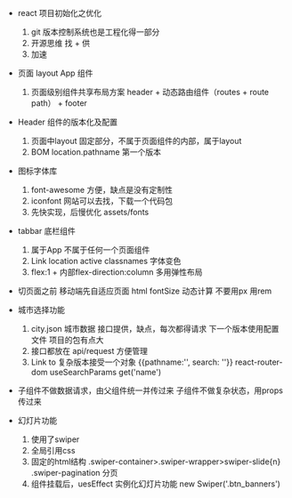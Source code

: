 - react 项目初始化之优化
    1. git 版本控制系统也是工程化得一部分
    2. 开源思维  找 + 供
    3. 加速

- 页面 layout
    App 组件
    1. 页面级别组件共享布局方案
        header + 动态路由组件（routes + route path） + footer

- Header 组件的版本化及配置
    1. 页面中layout 固定部分，不属于页面组件的内部，属于layout
    2. BOM  location.pathname 第一个版本

- 图标字体库
    1. font-awesome
        方便，缺点是没有定制性
    2. iconfont 网站可以去找，下载一个代码包
    3. 先快实现，后慢优化
    assets/fonts

- tabbar 底栏组件
    1. 属于App 不属于任何一个页面组件
    2. Link location active
        classnames 字体变色
    3. flex:1 + 内部flex-direction:column
        多用弹性布局

- 切页面之前 移动端先自适应页面
    html fontSize 动态计算
    不要用px 用rem

- 城市选择功能
    1. city.json 城市数据 接口提供，缺点，每次都得请求
        下一个版本使用配置文件  项目的包有点大
    2. 接口都放在 api/request 方便管理
    3. Link to 复杂版本接受一个对象 {{pathname:'', search: ''}}
        react-router-dom  useSearchParams get('name') 

- 子组件不做数据请求，由父组件统一并传过来
    子组件不做复杂状态，用props传过来

- 幻灯片功能
    1. 使用了swiper
    2. 全局引用css
    3. 固定的html结构
        .swiper-container>.swiper-wrapper>swiper-slide{n}
        .swiper-pagination 分页
    4. 组件挂载后，uesEffect
        实例化幻灯片功能 new Swiper('.btn_banners')